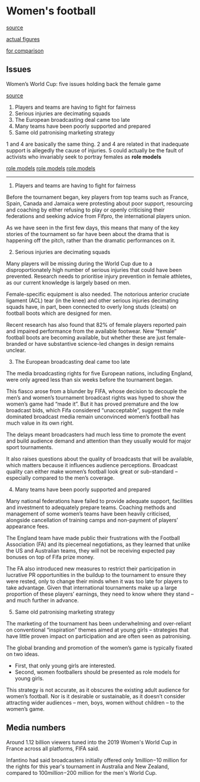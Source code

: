 # Women's football


[source](https://www.reuters.com/sports/soccer/fifa-agrees-womens-world-cup-broadcast-deal-top-european-nations-2023-06-14/)

[actual figures](https://www.reuters.com/sports/soccer/womens-world-cup-final-draws-record-tv-figures-spain-england-2023-08-21/)

[for comparison](https://www.barb.co.uk/viewing-data/most-viewed-programmes/)
## Issues

Women’s World Cup: five issues holding back the female game


[source](https://theconversation.com/womens-world-cup-five-issues-holding-back-the-female-game-209358)


1. Players and teams are having to fight for fairness
2. Serious injuries are decimating squads
3. The European broadcasting deal came too late
4. Many teams have been poorly supported and prepared
5. Same old patronising marketing strategy

1 and 4 are basically the same thing.
2 and 4 are related in that inadequate support is allegedly the
cause of injuries.
5 could actually be the fault of activists who invariably seek to
portray females as **role models**

[role models](https://www.bbc.com/news/uk-northern-ireland-56802667)
[role models](https://www.ghp-news.com/four-female-role-models-in-sports-paving-the-way-for-future-generations/)
[role models](https://www.voice-online.co.uk/sport/2021/03/15/research-reveals-the-power-of-inspirational-female-role-models/)

---

1. Players and teams are having to fight for fairness

Before the tournament began, key players from top teams such as France, Spain, Canada and Jamaica were protesting about poor support, resourcing and coaching by either refusing to play or openly criticising their federations and seeking advice from Fifpro, the international players union.

As we have seen in the first few days, this means that many of the key stories of the tournament so far have been about the drama that is happening off the pitch, rather than the dramatic performances on it.

2. Serious injuries are decimating squads

Many players will be missing during the World Cup due to a disproportionately high number of serious injuries that could have been prevented. Research needs to prioritise injury prevention in female athletes, as our current knowledge is largely based on men.

Female-specific equipment is also needed. The notorious anterior cruciate ligament (ACL) tear (in the knee) and other serious injuries decimating squads have, in part, been connected to overly long studs (cleats) on football boots which are designed for men.


Recent research has also found that 82% of female players reported pain and impaired performance from the available footwear. New “female” football boots are becoming available, but whether these are just female-branded or have substantive science-led changes in design remains unclear.


3. The European broadcasting deal came too late

The media broadcasting rights for five European nations, including England, were only agreed less than six weeks before the tournament began.

This fiasco arose from a blunder by FIFA, whose decision to decouple the men’s and women’s tournament broadcast rights was hyped to show the women’s game had “made it”. But it has proved premature and the low broadcast bids, which Fifa considered “unacceptable”, suggest the male dominated broadcast media remain unconvinced women’s football has much value in its own right.

The delays meant broadcasters had much less time to promote the event and build audience demand and attention than they usually would for major sport tournaments.

It also raises questions about the quality of broadcasts that will be available, which matters because it influences audience perceptions. Broadcast quality can either make women’s football look great or sub-standard – especially compared to the men’s coverage.

4. Many teams have been poorly supported and prepared

Many national federations have failed to provide adequate support, facilities and investment to adequately prepare teams. Coaching methods and management of some women’s teams have been heavily criticised, alongside cancellation of training camps and non-payment of players’ appearance fees.

The England team have made public their frustrations with the Football Association (FA) and its piecemeal negotiations, as they learned that unlike the US and Australian teams, they will not be receiving expected pay bonuses on top of Fifa prize money.

The FA also introduced new measures to restrict their participation in lucrative PR opportunities in the buildup to the tournament to ensure they were rested, only to change their minds when it was too late for players to take advantage. Given that international tournaments make up a large proportion of these players’ earnings, they need to know where they stand – and much further in advance.

5. Same old patronising marketing strategy

The marketing of the tournament has been underwhelming and over-reliant on conventional “inspiration” themes aimed at young girls – strategies that have little proven impact on participation and are often seen as patronising.

The global branding and promotion of the women’s game is typically fixated on two ideas. 
- First, that only young girls are interested. 
- Second, women footballers should be presented as role models for young girls.

This strategy is not accurate, as it obscures the existing adult audience for women’s football. Nor is it desirable or sustainable, as it doesn’t consider attracting wider audiences – men, boys, women without children – to the women’s game.

## Media numbers

Around 1.12 billion viewers tuned into the 2019 Women's World Cup in France across all platforms, FIFA said.

Infantino had said broadcasters initially offered only $1 million-$10 million for the rights for this year's tournament in Australia and New Zealand, compared to $100 million-$200 million for the men's World Cup.


